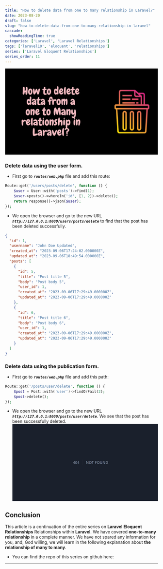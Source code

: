 ```yaml
---
title: "How to delete data from one to many relationship in Laravel?"
date: 2023-08-20
draft: false
slug: "how-to-delete-data-from-one-to-many-relationship-in-laravel"
cascade:
  showReadingTime: true
categories: ['Laravel', 'Laravel Relationships']
tags: ['laravel10', 'eloquent', 'relationships']
series: ['Laravel Eloquent Relationships']
series_order: 11
---
```


![How to delete data from one-to-many relationship in Laravel?](/img/blog/laravel-eloquent-one-to-many-relationship-ultimate-guide-2023/en/how-to-delete-data-from-one-to-many-relationship-in-laravel.png "How to delete data from one-to-many relationship in Laravel?")
### Delete data using the user form.
* First go to ***`routes/web.php`*** file and add this route:
```PHP
Route::get('/users/posts/delete', function () {
    $user = User::with('posts')->find(1);
    $user->posts()->whereIn('id', [1, 2])->delete();
    return response()->json($user);
});
```

* We open the browser and go to the new URL ***`http://127.0.0.1:8000/users/posts/delete`*** to find that the post has been deleted successfully.
```json
{
  "id": 1,
  "username": "John Doe Updated",
  "created_at": "2023-09-06T17:24:02.000000Z",
  "updated_at": "2023-09-06T18:49:54.000000Z",
  "posts": [
    {
      "id": 5,
      "title": "Post title 5",
      "body": "Post body 5",
      "user_id": 1,
      "created_at": "2023-09-06T17:29:49.000000Z",
      "updated_at": "2023-09-06T17:29:49.000000Z"
    },
    {
      "id": 6,
      "title": "Post title 6",
      "body": "Post body 6",
      "user_id": 1,
      "created_at": "2023-09-06T17:29:49.000000Z",
      "updated_at": "2023-09-06T17:29:49.000000Z"
    }
  ]
}
```
### Delete data using the publication form.
* First go to ***`routes/web.php`*** file and add this path:
```PHP
Route::get('/posts/user/delete', function () {
    $post = Post::with('user')->findOrFail(2);
    $post->delete();
});
```
* We open the browser and go to the new URL ***`http://127.0.0.1:8000/posts/user/delete`***. We see that the post has been successfully deleted.
![Rcord has deleted](/img/blog/laravel-eloquent-one-to-one-relationship-ultimate-guide-2023/404.png "Rcord has deleted")

## Conclusion
This article is a continuation of the entire series on __Laravel Eloquent Relationships__ Relationships within __Laravel__. We have covered __one-to-many relationship__ in a complete manner. We have not spared any information for you, and, God willing, we will learn in the following explanation about __the relationship of many to many__.

- You can find the repo of this series on github here:
---